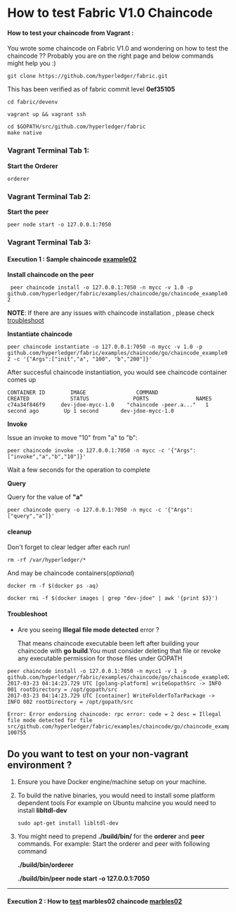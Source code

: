 # How to test Fabric V1.0 Chaincode 

#### How to test your chaincode from Vagrant :
You wrote some chaincode on Fabric V1.0 and wondering on how to test the chaincode ?? 
Probably you are on the right page and below commands might help you  :)

```
git clone https://github.com/hyperledger/fabric.git 
```

This has been verified as of fabric commit level **0ef35105**

```
cd fabric/devenv

vagrant up && vagrant ssh

cd $GOPATH/src/github.com/hyperledger/fabric
make native
```

### Vagrant Terminal Tab 1: 

**Start the Orderer**

`orderer`

### Vagrant Terminal Tab 2: 

**Start the peer**

`peer node start -o 127.0.0.1:7050`

### Vagrant Terminal Tab 3:

#### Execution 1 : Sample chaincode [example02](https://github.com/hyperledger/fabric/tree/master/examples/chaincode/go/chaincode_example02)
**Install chaincode on the peer**

`
peer chaincode install -o 127.0.0.1:7050 -n mycc -v 1.0 -p github.com/hyperledger/fabric/examples/chaincode/go/chaincode_example02`

**NOTE**: If there are any issues with chaincode installation , please check [troubleshoot](https://github.com/asararatnakar/V1_Chaincode/blob/master/README.md#trooubleshoot)

**Instantiate chaincode**

`
peer chaincode instantiate -o 127.0.0.1:7050 -n mycc -v 1.0 -p github.com/hyperledger/fabric/examples/chaincode/go/chaincode_example02 -c '{"Args":["init","a", "100", "b","200"]}'
`

After succesful chaincode instantiation, you would see chaincode container comes up
```
CONTAINER ID        IMAGE                COMMAND                  CREATED             STATUS              PORTS               NAMES
c74a34f846f9     dev-jdoe-mycc-1.0    "chaincode -peer.a..."   1 second ago        Up 1 second       dev-jdoe-mycc-1.0
```

**Invoke**

Issue an invoke to move "10" from "a" to "b":

 `peer chaincode invoke -o 127.0.0.1:7050 -n mycc -c '{"Args":["invoke","a","b","10"]}'`

Wait a few seconds for the operation to complete


**Query**

Query for the value of **"a"**

`peer chaincode query -o 127.0.0.1:7050 -n mycc -c '{"Args":["query","a"]}'`

#### cleanup
Don't forget to clear ledger after each run!
```
rm -rf /var/hyperledger/*
```
And may be chaincode containers(*optional*)

```
docker rm -f $(docker ps -aq)

docker rmi -f $(docker images | grep "dev-jdoe" | awk '{print $3}')
```

#### Troubleshoot

* Are you seeing **Illegal file mode detected** error ? 

  That means chaincode executable been left after building your chaincode with **go build**.You must consider deleting that file or revoke any executable permission for those files under GOPATH

```
peer chaincode install -o 127.0.0.1:7050 -n mycc1 -v 1 -p github.com/hyperledger/fabric/examples/chaincode/go/chaincode_example02
2017-03-23 04:14:23.729 UTC [golang-platform] writeGopathSrc -> INFO 001 rootDirectory = /opt/gopath/src
2017-03-23 04:14:23.729 UTC [container] WriteFolderToTarPackage -> INFO 002 rootDirectory = /opt/gopath/src

Error: Error endorsing chaincode: rpc error: code = 2 desc = Illegal file mode detected for file src/github.com/hyperledger/fabric/examples/chaincode/go/chaincode_example02/chaincode_example02: 100755
```
## Do you want to test on your non-vagrant environment ?

  1. Ensure you have Docker engine/machine setup on your machine.

  2. To build the native binaries, you would need to install some platform dependent tools
     For example on Ubuntu mahcine you would need to install **libltdl-dev**
     
     `sudo apt-get install libltdl-dev`

  3. You might need to prepend **./build/bin/** for the **orderer** and **peer** commands.
      For example: Start the orderer and peer with following command
  
     **./build/bin/orderer**
  
     **./build/bin/peer node start -o 127.0.0.1:7050**
--------------------------------------------------------------------------------
#### Execution 2 : How to [test](https://github.com/asararatnakar/V1_Chaincode/blob/master/how-to-exec-marble-cc.MD#how-to-execute-marbles02-sample-chaincode-from-vagrant-environment) marbles02 chaincode [marbles02](https://github.com/hyperledger/fabric/tree/master/examples/chaincode/go/marbles02)

